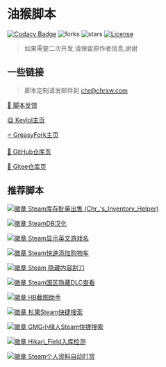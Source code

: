 # 油猴脚本

[![Codacy Badge][codacy_b]][Codacy] ![forks][forks_b] ![stars][stars_b] [![License][license_b]][License]

[codacy_b]: https://app.codacy.com/project/badge/Grade/0c56f19da3ba42118a5b772dde88c088
[codacy]: https://www.codacy.com/gh/chr233/GM_Scripts/dashboard
[forks_b]: https://img.shields.io/github/forks/chr233/GM_Scripts
[stars_b]: https://img.shields.io/github/stars/chr233/GM_Scripts
[license]: https://github.com/chr233/GM_Scripts/blob/master/license
[license_b]: https://img.shields.io/github/license/chr233/GM_Scripts

> 如果需要二次开发,请保留原作者信息,谢谢

## 一些链接

> 脚本定制请发邮件到 [chr@chrxw.com](mailto:chr@chrxw.com)

[:speech_balloon: 脚本反馈](https://blog.chrxw.com/scripts.html)

[:yum: Keylol主页](https://keylol.com/suid-472168)

[:star: GreasyFork主页](https://greasyfork.org/zh-CN/users/719636-chr233)

[:green_book: GitHub仓库页](https://github.com/chr233/GM_Scripts)

[:blue_book: Gitee仓库页](https://gitee.com/chr_a1/gm_scripts)

## 推荐脚本

[![徽章](https://img.shields.io/badge/dynamic/json?color=%23990000&label=GreasyFork&query=total_installs&suffix=%20installs&url=https://greasyfork.org/scripts/421283.json) Steam库存批量出售 (Chr_'s_Inventory_Helper)](https://greasyfork.org/zh-CN/scripts/421283-chr-s-inventory-helper)

[![徽章](https://img.shields.io/badge/dynamic/json?color=%23990000&label=GreasyFork&query=total_installs&suffix=%20installs&url=https://greasyfork.org/scripts/437076.json) SteamDB汉化](https://greasyfork.org/zh-CN/scripts/437076-steamdb-cn)

[![徽章](https://img.shields.io/badge/dynamic/json?color=%23990000&label=GreasyFork&query=total_installs&suffix=%20installs&url=https://greasyfork.org/scripts/432102.json) Steam显示英文游戏名](https://greasyfork.org/zh-CN/scripts/432102-show-english-name)

[![徽章](https://img.shields.io/badge/dynamic/json?color=%23990000&label=GreasyFork&query=total_installs&suffix=%20installs&url=https://greasyfork.org/scripts/432190.json) Steam快速添加购物车](https://greasyfork.org/zh-CN/scripts/432190-fast-add-cart)

[![徽章](https://img.shields.io/badge/dynamic/json?color=%23990000&label=GreasyFork&query=total_installs&suffix=%20installs&url=https://greasyfork.org/scripts/422912.json) Steam 隐藏内容刮刀](https://greasyfork.org/zh-CN/scripts/422912-steam-spoiler-scraper)

[![徽章](https://img.shields.io/badge/dynamic/json?color=%23990000&label=GreasyFork&query=total_installs&suffix=%20installs&url=https://greasyfork.org/scripts/434301.json) Steam国区隐藏DLC查看](https://greasyfork.org/zh-CN/scripts/434301-hidden-dlc-helper)

[![徽章](https://img.shields.io/badge/dynamic/json?color=%23990000&label=GreasyFork&query=total_installs&suffix=%20installs&url=https://greasyfork.org/scripts/430634.json) HB截图助手](https://greasyfork.org/zh-CN/scripts/430634-hb-screenshots)

[![徽章](https://img.shields.io/badge/dynamic/json?color=%23990000&label=GreasyFork&query=total_installs&suffix=%20installs&url=https://greasyfork.org/scripts/435346.json) 杉果Steam快捷搜索](https://greasyfork.org/zh-CN/scripts/435346-gmg-steam-search)

[![徽章](https://img.shields.io/badge/dynamic/json?color=%23990000&label=GreasyFork&query=total_installs&suffix=%20installs&url=https://greasyfork.org/scripts/431437.json) GMG小绿人Steam快捷搜索](https://greasyfork.org/zh-CN/scripts/431437-sonkwo-steam-search)

[![徽章](https://img.shields.io/badge/dynamic/json?color=%23990000&label=GreasyFork&query=total_installs&suffix=%20installs&url=https://greasyfork.org/scripts/436897.json) Hikari_Field入库检测](https://greasyfork.org/zh-CN/scripts/436897-hikari-field-helper)

[![徽章](https://img.shields.io/badge/dynamic/json?color=%23990000&label=GreasyFork&query=total_installs&suffix=%20installs&url=https://greasyfork.org/scripts/420539.json) Steam个人资料自动打赏](https://greasyfork.org/zh-CN/scripts/420539-auto-award-profile)
